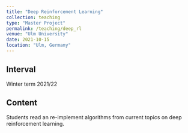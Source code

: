 ```yaml
---
title: "Deep Reinforcement Learning"
collection: teaching
type: "Master Project"
permalink: /teaching/deep_rl
venue: "Ulm University"
date: 2021-10-15
location: "Ulm, Germany"
---
```


## Interval
Winter term 2021/22

## Content
Students read an re-implement algorithms from current topics on deep reinforcement learning.